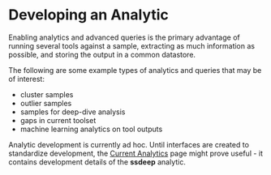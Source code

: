 # Developing an Analytic

Enabling analytics and advanced queries is the primary advantage of running several tools against a sample, extracting as much information as possible, and storing the output in a common datastore.

The following are some example types of analytics and queries that may be of interest:

- cluster samples
- outlier samples
- samples for deep-dive analysis
- gaps in current toolset
- machine learning analytics on tool outputs

Analytic development is currently ad hoc. Until interfaces are created to standardize development, the [Current Analytics](use/use-analytics.md) page might prove useful - it contains development details of the **ssdeep** analytic.